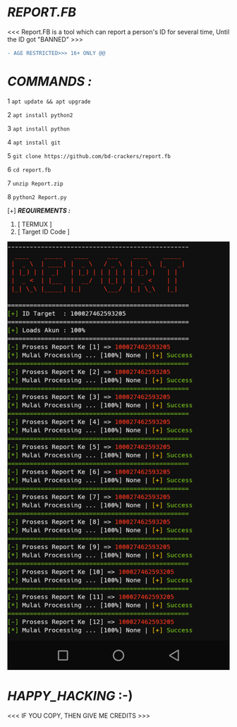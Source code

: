 # ___REPORT.FB___
<<< Report.FB is a tool which can report a person's ID for several time, Until the ID got "BANNED" >>>

```diff
- AGE RESTRICTED>>> 16+ ONLY @@
```

# ___COMMANDS :___

1 `apt update && apt upgrade`

2 `apt install python2`

3 `apt install python`

4 `apt install git`

5 `git clone https://github.com/bd-crackers/report.fb`

6 `cd report.fb`

7 `unzip Report.zip`

8 `python2 Report.py`

[+] ___REQUIREMENTS :___

1. [ TERMUX ]
2. [ Target ID Code ]

<Img src="/Report.png">

# ___HAPPY_HACKING___ :-)

<<< IF YOU COPY, THEN GIVE ME CREDITS >>>
